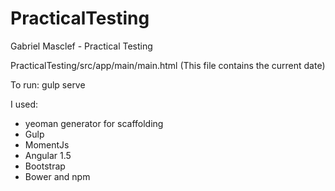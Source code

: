 # PracticalTesting
Gabriel Masclef - Practical Testing

PracticalTesting/src/app/main/main.html (This file contains the current date)

To run: gulp serve

I used:
- yeoman generator for scaffolding
- Gulp
- MomentJs
- Angular 1.5
- Bootstrap
- Bower and npm